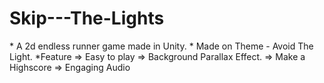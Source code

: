 <h1>Skip---The-Lights</h1>
* A 2d endless runner game made in Unity.
* Made on Theme - Avoid The Light.
*Feature 
=> Easy to play
=> Background Parallax Effect.
=> Make a Highscore
=> Engaging Audio
